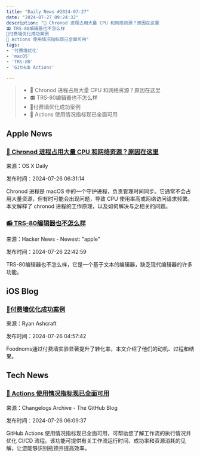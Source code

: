 ```yaml
---
title: "Daily News #2024-07-27"
date: "2024-07-27 09:24:32"
description: "🤯 Chronod 进程占用大量 CPU 和网络资源？原因在这里
📻 TRS-80编辑器也不怎么样
🎉付费墙优化成功案例
🎉 Actions 使用情况指标现已全面可用"
tags: 
- '付费墙优化'
- 'macOS'
- 'TRS-80'
- 'GitHub Actions'

---
```


> - 🤯 Chronod 进程占用大量 CPU 和网络资源？原因在这里
> - 📻 TRS-80编辑器也不怎么样
> - 🎉付费墙优化成功案例
> - 🎉 Actions 使用情况指标现已全面可用

## Apple News

### [🤯 Chronod 进程占用大量 CPU 和网络资源？原因在这里](https://osxdaily.com/2024/07/25/chronod-on-mac-high-cpu-use-network-access-requests-explained/)

来源：OS X Daily

发布时间：2024-07-26 06:31:14

Chronod 进程是 macOS 中的一个守护进程，负责管理时间同步。它通常不会占用大量资源，但有时可能会出现问题，导致 CPU 使用率高或网络访问请求频繁。本文解释了 chronod 进程的工作原理，以及如何解决与之相关的问题。

### [📻 TRS-80编辑器也不怎么样](https://news.ycombinator.com/item?id=41079014)

来源：Hacker News - Newest: "apple"

发布时间：2024-07-26 22:42:59

TRS-80编辑器也不怎么样，它是一个基于文本的编辑器，缺乏现代编辑器的许多功能。

## iOS Blog

### [🎉付费墙优化成功案例](https://ryanashcraft.com/paywall-optimization-success-story/)

来源：Ryan Ashcraft

发布时间：2024-07-26 04:57:42

Foodnoms通过付费墙实验显著提升了转化率，本文介绍了他们的动机、过程和结果。

## Tech News

### [🎉 Actions 使用情况指标现已全面可用](https://github.blog/changelog/2024-07-25-actions-usage-metrics-is-generally-available)

来源：Changelogs Archive - The GitHub Blog

发布时间：2024-07-26 06:09:37

GitHub Actions 使用情况指标现已全面可用，可帮助您了解工作流的执行情况并优化 CI/CD 流程。该功能可提供有关工作流运行时间、成功率和资源消耗的见解，让您能够识别瓶颈并提高效率。

